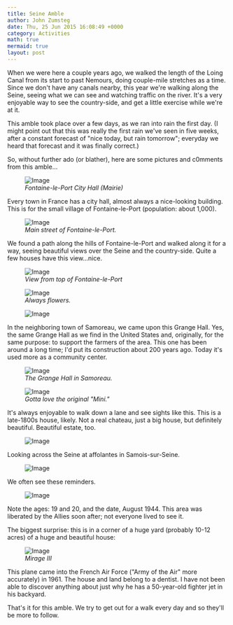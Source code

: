 ```yaml
---
title: Seine Amble
author: John Zumsteg
date: Thu, 25 Jun 2015 16:08:49 +0000
category: Activities
math: true
mermaid: true
layout: post
---
```

When we were here a couple years ago, we walked the length of the Loing Canal from its start to past Nemours, doing couple-mile stretches as a time. Since we don't have any canals nearby, this year we're walking along the Seine, seeing what we can see and watching traffic on the river. It's a very enjoyable way to see the country-side, and get a little exercise while we're at it.

This amble took place over a few days, as we ran into rain the first day. (I might point out that this was really the first rain we've seen in five weeks, after a constant forecast of "nice today, but rain tomorrow"; everyday we heard that forecast and it was finally correct.)

So, without further ado (or blather), here are some pictures and c0mments from this amble...

<figure class = "portrait">
	<img src="{{"/assets/images/2015/06/20150618_DSC05545.jpg" | prepend: site.baseurl | prepend: site.url }}" alt="Image" />
	<figcaption><em>Fontaine-le-Port City Hall (Mairie)</em></figcaption>
</figure>



Every town in France has a city hall, almost always a nice-looking building. This is for the small village of Fontaine-le-Port (population: about 1,000).

<figure class = "landscape">
	<img src="{{"/assets/images/2015/06/20150618_DSC05550.jpg" | prepend: site.baseurl | prepend: site.url }}" alt="Image" />
	<figcaption><em>Main street of Fontaine-le-Port.</em></figcaption>
</figure>



We found a path along the hills of Fontaine-le-Port and walked along it for a way, seeing beautiful views over the Seine and the country-side. Quite a few houses have this view...nice.

<figure class = "portrait">
	<img src="{{"/assets/images/2015/06/20150619_DSC05583.jpg" | prepend: site.baseurl | prepend: site.url }}" alt="Image" />
	<figcaption><em>View from top of Fontaine-le-Port</em></figcaption>
</figure>



<figure class = "portrait">
	<img src="{{"/assets/images/2015/06/20150619_DSC05584.jpg" | prepend: site.baseurl | prepend: site.url }}" alt="Image" />
	<figcaption><em>Always flowers.</em></figcaption>
</figure>



<figure class = "landscape">
	<img src="{{"/assets/images/2015/06/20150619_DSC05585-768x1024.jpg" | prepend: site.baseurl | prepend: site.url }}" alt="Image" />
	<figcaption></figcaption>
</figure>



In the neighboring town of Samoreau, we came upon this Grange Hall. Yes, the same Grange Hall as we find in the United States and, originally, for the same purpose: to support the farmers of the area. This one has been around a long time; I'd put its construction about 200 years ago. Today it's used more as a community center.

<figure class = "portrait">
	<img src="{{"/assets/images/2015/06/20150619_DSC05586.jpg" | prepend: site.baseurl | prepend: site.url }}" alt="Image" />
	<figcaption><em>The Grange Hall in Samoreau.</em></figcaption>
</figure>



<figure class = "landscape">
	<img src="{{"/assets/images/2015/06/20150624_DSC05668.jpg" | prepend: site.baseurl | prepend: site.url }}" alt="Image" />
	<figcaption><em>Gotta love the original "Mini."</em></figcaption>
</figure>



It's always enjoyable to walk down a lane and see sights like this. This is a late-1800s house, likely. Not a real chateau, just a big house, but definitely beautiful. Beautiful estate, too.
<figure class = "landscape">
	<img src="{{"/assets/images/2015/06/20150624_DSC05671-840x1024.jpg" | prepend: site.baseurl | prepend: site.url }}" alt="Image" />
	<figcaption></figcaption>
</figure>



Looking across the Seine at affolantes in Samois-sur-Seine.
<figure class = "landscape">
	<img src="{{"/assets/images/2015/06/20150624_DSC05672-1024x768.jpg" | prepend: site.baseurl | prepend: site.url }}" alt="Image" />
	<figcaption></figcaption>
</figure>



We often see these reminders.
<figure class = "landscape">
	<img src="{{"/assets/images/2015/06/20150624_DSC05675-1024x768.jpg" | prepend: site.baseurl | prepend: site.url }}" alt="Image" />
	<figcaption></figcaption>
</figure>


Note the ages: 19 and 20, and the date, August 1944. This area was liberated by the Allies soon after; not everyone lived to see it.

The biggest surprise: this is in a corner of a huge yard (probably 10-12 acres) of a huge and beautiful house:

<figure class = "portrait">
	<img src="{{"/assets/images/2015/06/20150624_DSC05680.jpg" | prepend: site.baseurl | prepend: site.url }}" alt="Image" />
	<figcaption><em>Mirage III</em></figcaption>
</figure>



This plane came into the French Air Force ("Army of the Air" more accurately) in 1961. The house and land belong to a dentist. I have not been able to discover anything about just why he has a 50-year-old fighter jet in his backyard.

That's it for this amble. We try to get out for a walk every day and so they'll be more to follow.
